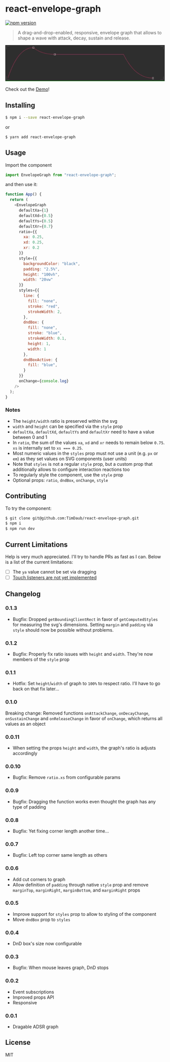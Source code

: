 # react-envelope-graph

[![npm version](https://badge.fury.io/js/react-envelope-graph.svg)](https://badge.fury.io/js/react-envelope-graph)

> A drag-and-drop-enabled, responsive, envelope graph that allows to shape a
> wave with attack, decay, sustain and release.

<a href="https://github.com/TimDaub/react-envelope-graph"><img width="600"
src="https://github.com/TimDaub/react-envelope-graph/raw/master/assets/react-envelope-graphv2.gif" alt="react-envelope-graph screenshot" /></a>

Check out the [Demo](https://codesandbox.io/s/nervous-northcutt-ikjhb?fontsize=14&hidenavigation=1&theme=dark)!

## Installing

```bash
$ npm i --save react-envelope-graph
```

or

```bash
$ yarn add react-envelope-graph
```

## Usage

Import the component

```js
import EnvelopeGraph from "react-envelope-graph";
```

and then use it:

```js
function App() {
  return (
    <EnvelopeGraph
      defaultXa={1}
      defaultXd={0.5}
      defaultYs={0.5}
      defaultXr={0.7}
      ratio={{
        xa: 0.25,
        xd: 0.25,
        xr: 0.2
      }}
      style={{
        backgroundColor: "black",
        padding: "2.5%",
        height: "100vh",
        width: "20vw"
      }}
      styles={{
        line: {
          fill: "none",
          stroke: "red",
          strokeWidth: 2,
        },
        dndBox: {
          fill: "none",
          stroke: "blue",
          strokeWidth: 0.1,
          height: 1,
          width: 1
        },
        dndBoxActive: {
          fill: "blue",
        }
      }}
      onChange={console.log}
    />
  );
}
```

### Notes

- The `height/width` ratio is preserved within the svg
- `width` and `height` can be specified via the `style` prop
- `defaultXa`, `defaultXd`, `defaultYs` and `defaultXr` need to have a value
  between 0 and 1
- In `ratio`, the sum of the values `xa`, `xd` and `xr` needs to remain below
  `0.75`. `xs` is internally set to `xs === 0.25`.
- Most numeric values in the `styles` prop must not use a unit (e.g. `px` or
  `em`) as they set values on SVG components (user units)
- Note that `styles` is not a regular `style` prop, but a custom prop that
  additionally allows to configure interaction reactions too
- To regularly style the component, use the `style` prop
- Optional props: `ratio`, `dndBox`, `onChange`, `style`


## Contributing

To try the component:

```bash
$ git clone git@github.com:TimDaub/react-envelope-graph.git
$ npm i
$ npm run dev
```

## Current Limitations

Help is very much appreciated. I'll try to handle PRs as fast as I can. Below
is a list of the current limitations:

- [ ] The `ya` value cannot be set via dragging
- [ ] [Touch listeners are not yet implemented](https://gist.github.com/hartzis/b34a4beeb5ceb4bf1ed8659e477c4191)

## Changelog

### 0.1.3

- Bugfix: Dropped `getBoundingClientRect` in favor of `getComputedStyles` for
  measuring the svg's dimensions. Setting `margin` and `padding` via `style`
  should now be possible without problems.

### 0.1.2

- Bugfix: Properly fix ratio issues with `height` and `width`. They're now
members of the `style` prop

### 0.1.1

- Hotfix: Set `height`/`width` of graph to `100%` to respect ratio. I'll have
to go back on that fix later...

### 0.1.0

Breaking change: Removed functions `onAttackChange`, `onDecayChange`,
`onSustainChange` and `onReleaseChange` in favor of `onChange`, which returns
all values as an object

### 0.0.11

- When setting the props `height` and `width`, the graph's ratio is adjusts
accordingly

### 0.0.10

- Bugfix: Remove `ratio.xs` from configurable params

### 0.0.9

- Bugfix: Dragging the function works even thought the graph has any type of
  padding

### 0.0.8

- Bugfix: Yet fixing corner length another time...

### 0.0.7

- Bugfix: Left top corner same length as others

### 0.0.6

- Add cut corners to graph
- Allow definition of `padding` through native `style` prop and remove
`marginTop`, `marginRight`, `marginBottom`, and `marginRight` props

### 0.0.5

- Improve support for `styles` prop to allow to styling of the component
- Move `dndBox` prop to `styles`

### 0.0.4

- DnD box's size now configurable

### 0.0.3

- Bugfix: When mouse leaves graph, DnD stops

### 0.0.2

- Event subscriptions
- Improved props API
- Responsive

### 0.0.1

- Dragable ADSR graph

## License

MIT
